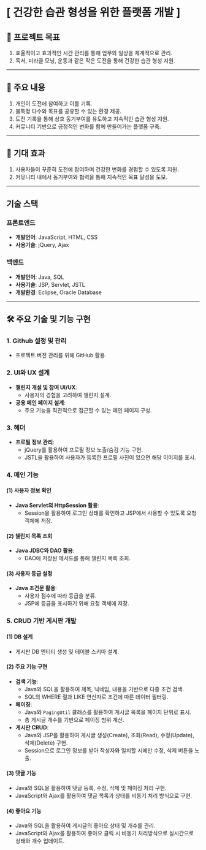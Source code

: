 # **[ 건강한 습관 형성을 위한 플랫폼 개발 ]**

## 🎯 프로젝트 목표
1. 효율적이고 효과적인 시간 관리를 통해 업무와 일상을 체계적으로 관리.
2. 독서, 미라클 모닝, 운동과 같은 작은 도전을 통해 건강한 습관 형성 지원.

---

## 📌 주요 내용
1. 개인이 도전에 참여하고 이를 기록.
2. 불특정 다수와 목표를 공유할 수 있는 환경 제공.
3. 도전 기록을 통해 상호 동기부여를 유도하고 지속적인 습관 형성 지원.
4. 커뮤니티 기반으로 긍정적인 변화를 함께 만들어가는 플랫폼 구축.

---

## 🌟 기대 효과
1. 사용자들이 꾸준히 도전에 참여하며 건강한 변화를 경험할 수 있도록 지원.
2. 커뮤니티 내에서 동기부여와 협력을 통해 지속적인 목표 달성을 도모.

---
## 기술 스택

### 프론트엔드
- **개발언어**: JavaScript, HTML, CSS
- **사용기술**: jQuery, Ajax

### 백엔드
- **개발언어**: Java, SQL
- **사용기술**: JSP, Servlet, JSTL
- **개발환경**: Eclipse, Oracle Database

---
## 🛠️ 주요 기술 및 기능 구현

### 1. **Github 설정 및 관리**
- 프로젝트 버전 관리를 위해 GitHub 활용.

### 2. **UI와 UX 설계**
- **챌린지 개설 및 참여 UI/UX**:
  - 사용자의 경험을 고려하여 챌린지 설계.
- **공용 메인 페이지 설계**:
  - 주요 기능을 직관적으로 접근할 수 있는 메인 페이지 구성.

### 3. **헤더**
- **프로필 정보 관리**:
  - jQuery를 활용하여 프로필 정보 노출/숨김 기능 구현.
  - JSTL을 활용하여 사용자가 등록한 프로필 사진이 있으면 해당 이미지를 표시.

### 4. **메인 기능**
#### (1) 사용자 정보 확인
- **Java Servlet의 HttpSession 활용**:
  - Session을 활용하여 로그인 상태를 확인하고 JSP에서 사용할 수 있도록 요청 객체에 저장.

#### (2) 챌린지 목록 조회
- **Java JDBC와 DAO 활용**:
  - DAO에 저장된 메서드를 통해 챌린지 목록 조회.

#### (3) 사용자 등급 설정
- **Java 조건문 활용**:
  - 사용자 점수에 따라 등급을 분류.
  - JSP에 등급을 표시하기 위해 요청 객체에 저장.

### 5. **CRUD 기반 게시판 개발**
#### (1) DB 설계
- 게시판 DB 엔티티 생성 및 테이블 스키마 설계.

#### (2) 주요 기능 구현
- **검색 기능**:
  - Java와 SQL을 활용하여 제목, 닉네임, 내용을 기반으로 다중 조건 검색.
  - SQL의 WHERE 절과 LIKE 연산자로 조건에 따른 데이터 필터링.
- **페이징**:
  - Java와 `PagingUtil` 클래스를 활용하여 게시글 목록을 페이지 단위로 표시.
  - 총 게시글 개수를 기반으로 페이징 범위 계산.
- **게시판 CRUD**:
  - Java와 JSP를 활용하여 게시글 생성(Create), 조회(Read), 수정(Update), 삭제(Delete) 구현.
  - Session으로 로그인 정보를 받아 작성자와 일치할 시에만 수정, 삭제 버튼을 노출.

#### (3) 댓글 기능
- Java와 SQL을 활용하여 댓글 등록, 수정, 삭제 및 페이징 처리 구현.
- JavaScript와 Ajax를 활용하여 댓글 목록과 상태를 비동기 처리 방식으로 구현.

#### (4) 좋아요 기능
- Java와 SQL을 활용하여 게시글의 좋아요 상태 및 개수를 관리.
- JavaScript와 Ajax를 활용하여 좋아요 클릭 시 비동기 처리방식으로 실시간으로 상태와 개수 업데이트.
